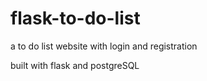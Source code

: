 # flask-to-do-list
a to do list website with login and registration

built with flask and postgreSQL
